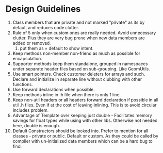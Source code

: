 # Design Guidelines

1. Class members that are private and not marked "private" as its by default and reduces code clutter.
2. Rule of 5 only when custom ones are really needed. Avoid unnecessary clutter. Plus they are very bug prone when new data members are added or removed.
   1. put them as = default to show intent.
3. Keep methods non-member non-friend as much as possible for encapsulation.
4. Supporter methods keep them standalone, grouped in namespaces under separate header files based on sub-grouping. Like GeomUtils.
5. Use smart pointers. Check customer deleters for arrays and such. Declare and initialize in separate line without clubbing with other functions.
6. Use forward declarations when possible.
7. Keep methods inline in .h file when there is only 1 line.
8. Keep non-util headers or all headers forward declaration if possible in all util .h files. Even if at the cost of leaving inlining. This is to avoid circular includes problem.
9. Advantage of Template over keeping just double - Facilitates memory savings for float types while using with other libs. Otherwise not needed here, double is enough.
10. Default Constructors should be looked into. Prefer to mention for all classes - private or public. Default or custom. As they could be called by compiler with un-initialized data members which can be a hard bug to find.
